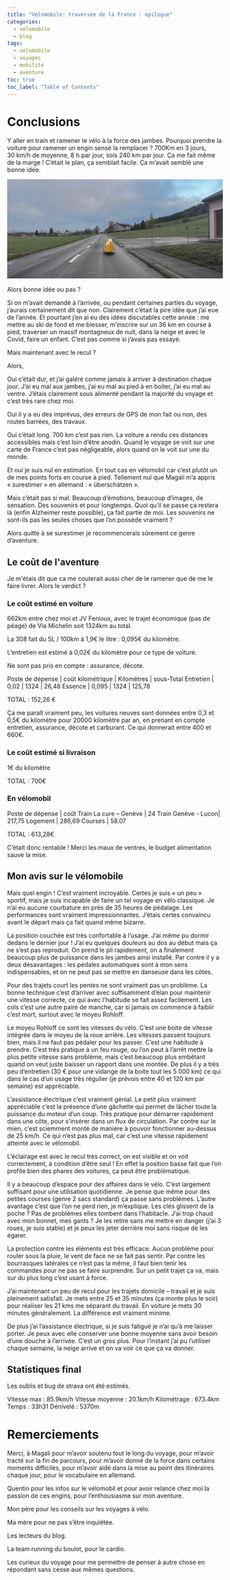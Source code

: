 ```yaml
---
title: "Velomobile: traversée de la France : epilogue"
categories:
  - velomobile
  - blog
tags:
  - velomobile
  - voyages
  - mobilité
  - aventure
toc: true
toc_label: "Table of Contents"
---
```


# Conclusions

Y aller en train et ramener le vélo à la force des jambes. Pourquoi prendre la voiture pour ramener un engin sensé la remplacer ? 700Km en 3 jours, 30 km/h de moyenne, 8 h par jour, sois 240 km par jour. Ça me fait même de la marge ! C’était le plan, ça semblait facile. Ça m’avait semblé une bonne idée.

![travail](/assets/images/tf/conclusion/vuedensemble.jpg)

Alors bonne idée ou pas ?

Si on m’avait demandé à l’arrivée, ou pendant certaines parties du voyage, j’aurais certainement dit que non. Clairement c’était la pire idée que j’ai eue de l’année. Et pourtant j’en ai eu des idées discutables cette année : me mettre au ski de fond et me blesser, m’inscrire sur un 36 km en course à pied, traverser un massif montagneux de nuit, dans la neige et avec le Covid, faire un enfant. C’est pas comme si j’avais pas essayé.

Mais maintenant avec le recul ?

Alors,

Oui c’était dur, et j’ai galéré comme jamais à arriver à destination chaque jour. J’ai eu mal aux jambes, j’ai eu mal au pied à en boiter, j’ai eu mal au ventre. J’étais clairement sous alimenté pendant la majorité du voyage et c’est très rare chez moi.

Oui il y a eu des imprévus, des erreurs de GPS de mon fait ou non, des routes barrées, des travaux.

Oui c’était long. 700 km c’est pas rien. La voiture a rendu ces distances accessibles mais c’est loin d’être anodin. Quand le voyage se voit sur une carte de France c’est pas négligeable, alors quand on le voit sur une du monde.

Et oui je suis nul en estimation. En tout cas en vélomobil car c’est plutôt un de mes points forts en course à pied. Tellement nul que Magali m’a appris « surestimer » en allemand : « überschätzen ».

Mais c’était pas si mal. Beaucoup d’émotions, beaucoup d’images, de sensation. Des souvenirs et pour longtemps. Quoi qu’il se passe ça restera là (enfin Alzheimer reste possible), ça fait partie de moi. Les souvenirs ne sont-ils pas les seules choses que l’on possède vraiment ?

Alors quitte à se surestimer je recommencerais sûrement ce genre d’aventure.

## Le coût de l'aventure

Je m'étais dit que ca me couterait aussi cher de le ramener que de me le faire livrer. Alors le verdict ?

### Le coût estimé en voiture

662km entre chez moi et JV Fenioux, avec le trajet économique (pas de péage) de Via Michelin soit 1324km au total.

La 308 fait du 5L / 100km à 1,9€ le litre : 0,095€ du kilomètre.

L’entretien est estimé à 0,02€ du kilomètre pour ce type de voiture.

Ne sont pas pris en compte : assurance, décote.

Poste de dépense | coût kilométrique | Kilomètres | sous-Total
Entretien | 0,02 | 1324 | 26,48
Essence | 0,095 | 1324 | 125,78

TOTAL : 152,26 €

Ça me paraît vraiment peu, les voitures neuves sont données entre 0,3 et 0,5€ du kilomètre pour 20000 kilomètre par an, en prenant en compte entretien, assurance, décote et carburant. Ce qui donnerait entre 400 et 660€.

### Le coût estimé si livraison

1€ du kilomètre

TOTAL : 700€

### En vélomobil

Poste de dépense | coût
Train La cure – Genève | 24
Train Genève - Lucon| 217,75
Logement | 286,69
Courses | 58.07

TOTAL : 613,28€

C’était donc rentable ! Merci les maux de ventres, le budget alimentation sauve la mise.

## Mon avis sur le vélomobile

Mais quel engin ! C’est vraiment incroyable. Certes je suis « un peu » sportif, mais je suis incapable de faire un tel voyage en vélo classique. Je n’ai eu aucune courbature en près de 35 heures de pédalage. Les performances sont vraiment impressionnantes. J’étais certes convaincu avant le départ mais ça fait quand même bizarre.

La position couchée est très confortable à l’usage. J’ai même pu dormir dedans le dernier jour ! J’ai eu quelques douleurs au dos au début mais ça ne s’est pas reproduit. On prend le pli rapidement, on a finalement beaucoup plus de puissance dans les jambes ainsi installé. Par contre il y a deux désavantages : les pédales automatiques sont à mon sens indispensables, et on ne peut pas se mettre en danseuse dans les côtes.

Pour des trajets court les pentes ne sont vraiment pas un problème. La bonne technique c’est d’arriver avec suffisamment d’élan pour maintenir une vitesse correcte, ce qui avec l’habitude se fait assez facilement. Les cols c’est une autre paire de manche, car si jamais on commence à faiblir c’est mort, surtout avec le moyeu Rohloff.

Le moyeu Rohloff ce sont les vitesses du vélo. C’est une boite de vitesse intégrée dans le moyeu de la roue arrière. Les vitesses passent toujours bien, mais il ne faut pas pédaler pour les passer. C’est une habitude à prendre. C’est très pratique à un feu rouge, ou l’on peut à l’arrêt mettre la plus petite vitesse sans problème, mais c’est beaucoup plus embêtant quand on veut juste baisser un rapport dans une montée. De plus il y a très peu d’entretien (30 € pour une vidange de la boite tout les 5 000 km) ce qui dans le cas d’un usage très régulier (je prévois entre 40 et 120 km par semaine) est appréciable.

L’assistance électrique c’est vraiment génial. Le petit plus vraiment appréciable c’est la présence d’une gâchette qui permet de lâcher toute la puissance du moteur d’un coup. Très pratique pour démarrer rapidement dans une côte, pour s’insérer dans un flux de circulation. Par contre sur le mien, c’est sciemment monté de manière à pouvoir fonctionner au-dessus de 25 km/h. Ce qui n’est pas plus mal, car c’est une vitesse rapidement atteinte avec le vélomobil.

L’éclairage est avec le recul très correct, on est visible et on voit correctement, à condition d’être seul ! En effet la position basse fait que l’on profite bien des phares des voitures, ça peut être problématique.

Il y a beaucoup d’espace pour des affaires dans le vélo. C’est largement suffisant pour une utilisation quotidienne. Je pense que même pour des petites courses (genre 2 sacs standard) ça passe sans problèmes. L’autre avantage c’est que l’on ne perd rien, je m’explique. Les clés glissent de la poche ? Pas de problèmes elles tombent dans l’habitacle. J’ai trop chaud avec mon bonnet, mes gants ? Je les retire sans me mettre en danger (j’ai 3 roues, je suis stable) et je peux les jeter derrière moi sans risque de les égarer.

La protection contre les éléments est très efficace. Aucun problème pour rouler sous la pluie, le vent de face ne se fait pas sentir. Par contre les bourrasques latérales ce n’est pas la même, il faut bien tenir les commandes pour ne pas se faire surprendre. Sur un petit trajet ça va, mais sur du plus long c’est usant à force.

J’ai maintenant un peu de recul pour les trajets domicile – travail et je suis pleinement satisfait. Je mets entre 25 et 35 minutes (ça monte plus le soir) pour réaliser les 21 kms me séparant du travail. En voiture je mets 30 minutes généralement. La différence est vraiment minime.

De plus j’ai l’assistance électrique, si je suis fatigué je n’ai qu’à me laisser porter. Je peux avec elle conserver une bonne moyenne sans avoir besoin d’une douche à l’arrivée. C’est un gros plus. Pour l’instant j’ai pu l’utiliser chaque semaine, la neige arrive et on va voir ce que ça va donner.

## Statistiques final

Les oublis et bug de strava ont été estimés.

Vitesse max : 85.9km/h
Vitesse moyenne : 20.1km/h
Kilométrage : 673.4km
Temps : 33h31
Dénivelé : 5370m

# Remerciements

Merci, à Magali pour m’avoir soutenu tout le long du voyage, pour m’avoir tracté sur la fin de parcours, pour m’avoir donné de la force dans certains moments difficiles, pour m’avoir aidé dans la mise au point des itinéraires chaque jour, pour le vocabulaire en allemand.

Quentin pour les infos sur le vélomobil et pour avoir relancé chez moi la passion de ces engins, pour l’enthousiasme sur mon aventure.

Mon père pour les conseils sur les voyages à vélo.

Ma mère pour ne pas s’être inquiétée.

Les lecteurs du blog.

La team running du boulot, pour le cardio.

Les curieux du voyage pour me permettre de penser à autre chose en répondant sans cesse aux mêmes questions.
